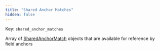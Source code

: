 ```yaml
---
title: "Shared Anchor Matches"
hidden: false
---
```

Key: `shared_anchor_matches`

Array of [SharedAnchorMatch](doc:sharedanchormatch) objects that are available for reference by field anchors